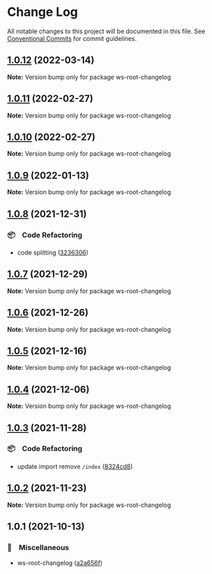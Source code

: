 # Change Log

All notable changes to this project will be documented in this file.
See [Conventional Commits](https://conventionalcommits.org) for commit guidelines.

## [1.0.12](https://github.com/bluelovers/ws-yarn-workspaces/compare/ws-root-changelog@1.0.11...ws-root-changelog@1.0.12) (2022-03-14)

**Note:** Version bump only for package ws-root-changelog





## [1.0.11](https://github.com/bluelovers/ws-yarn-workspaces/compare/ws-root-changelog@1.0.9...ws-root-changelog@1.0.11) (2022-02-27)

**Note:** Version bump only for package ws-root-changelog





## [1.0.10](https://github.com/bluelovers/ws-yarn-workspaces/compare/ws-root-changelog@1.0.9...ws-root-changelog@1.0.10) (2022-02-27)

**Note:** Version bump only for package ws-root-changelog





## [1.0.9](https://github.com/bluelovers/ws-yarn-workspaces/compare/ws-root-changelog@1.0.8...ws-root-changelog@1.0.9) (2022-01-13)

**Note:** Version bump only for package ws-root-changelog





## [1.0.8](https://github.com/bluelovers/ws-yarn-workspaces/compare/ws-root-changelog@1.0.7...ws-root-changelog@1.0.8) (2021-12-31)


### 📦　Code Refactoring

* code splitting ([3236306](https://github.com/bluelovers/ws-yarn-workspaces/commit/323630687dcfaa851cd65176d446d55f74a1dd3b))





## [1.0.7](https://github.com/bluelovers/ws-yarn-workspaces/compare/ws-root-changelog@1.0.6...ws-root-changelog@1.0.7) (2021-12-29)

**Note:** Version bump only for package ws-root-changelog





## [1.0.6](https://github.com/bluelovers/ws-yarn-workspaces/compare/ws-root-changelog@1.0.5...ws-root-changelog@1.0.6) (2021-12-26)

**Note:** Version bump only for package ws-root-changelog





## [1.0.5](https://github.com/bluelovers/ws-yarn-workspaces/compare/ws-root-changelog@1.0.4...ws-root-changelog@1.0.5) (2021-12-16)

**Note:** Version bump only for package ws-root-changelog





## [1.0.4](https://github.com/bluelovers/ws-yarn-workspaces/compare/ws-root-changelog@1.0.3...ws-root-changelog@1.0.4) (2021-12-06)

**Note:** Version bump only for package ws-root-changelog





## [1.0.3](https://github.com/bluelovers/ws-yarn-workspaces/compare/ws-root-changelog@1.0.2...ws-root-changelog@1.0.3) (2021-11-28)


### 📦　Code Refactoring

* update import remove `/index` ([8324cd8](https://github.com/bluelovers/ws-yarn-workspaces/commit/8324cd8cbbc9b63bf8659058659da9cff44e87be))





## [1.0.2](https://github.com/bluelovers/ws-yarn-workspaces/compare/ws-root-changelog@1.0.1...ws-root-changelog@1.0.2) (2021-11-23)

**Note:** Version bump only for package ws-root-changelog





## 1.0.1 (2021-10-13)


### 🔖　Miscellaneous

* ws-root-changelog ([a2a656f](https://github.com/bluelovers/ws-yarn-workspaces/commit/a2a656f0f889f56cb874ad0966b49e6ec0e01a11))
